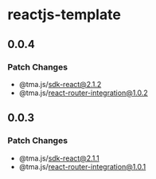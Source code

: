 # reactjs-template

## 0.0.4

### Patch Changes

- @tma.js/sdk-react@2.1.2
- @tma.js/react-router-integration@1.0.2

## 0.0.3

### Patch Changes

- @tma.js/sdk-react@2.1.1
- @tma.js/react-router-integration@1.0.1
